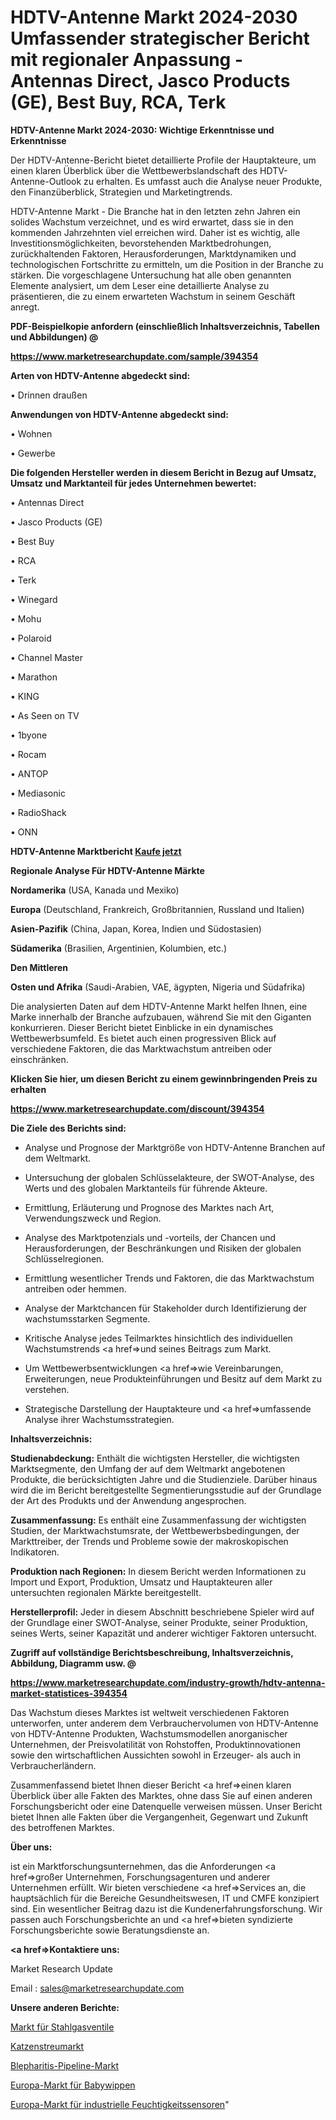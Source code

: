 # HDTV-Antenne Markt 2024-2030 Umfassender strategischer Bericht mit regionaler Anpassung - Antennas Direct, Jasco Products (GE), Best Buy, RCA, Terk

<strong>HDTV-Antenne Markt 2024-2030: Wichtige Erkenntnisse und Erkenntnisse</strong>

Der HDTV-Antenne-Bericht bietet detaillierte Profile der Hauptakteure, um einen klaren Überblick über die Wettbewerbslandschaft des HDTV-Antenne-Outlook zu erhalten. Es umfasst auch die Analyse neuer Produkte, den Finanzüberblick, Strategien und Marketingtrends.

HDTV-Antenne Markt - Die Branche hat in den letzten zehn Jahren ein solides Wachstum verzeichnet, und es wird erwartet, dass sie in den kommenden Jahrzehnten viel erreichen wird. Daher ist es wichtig, alle Investitionsmöglichkeiten, bevorstehenden Marktbedrohungen, zurückhaltenden Faktoren, Herausforderungen, Marktdynamiken und technologischen Fortschritte zu ermitteln, um die Position in der Branche zu stärken. Die vorgeschlagene Untersuchung hat alle oben genannten Elemente analysiert, um dem Leser eine detaillierte Analyse zu präsentieren, die zu einem erwarteten Wachstum in seinem Geschäft anregt.



<strong><b>PDF-Beispielkopie anfordern (einschließlich Inhaltsverzeichnis, Tabellen und Abbildungen) @ </b></strong>

<strong><a href=https://www.marketresearchupdate.com/sample/394354>

<strong>https://www.marketresearchupdate.com/sample/394354</u></a></strong></strong>



<strong>Arten von HDTV-Antenne abgedeckt sind:</strong>

• Drinnen draußen



<strong>Anwendungen von HDTV-Antenne abgedeckt sind:</strong>

• Wohnen

• Gewerbe



<strong>Die folgenden Hersteller werden in diesem Bericht in Bezug auf Umsatz, Umsatz und Marktanteil für jedes Unternehmen bewertet:</strong>

• Antennas Direct

• Jasco Products (GE)

• Best Buy

• RCA

• Terk

• Winegard

• Mohu

• Polaroid

• Channel Master

• Marathon

• KING

• As Seen on TV

• 1byone

• Rocam

• ANTOP

• Mediasonic

• RadioShack

• ONN



<strong>HDTV-Antenne Marktbericht <a href=https://www.marketresearchupdate.com/buynow/394354>Kaufe jetzt</a></strong>



<strong>Regionale Analyse Für HDTV-Antenne Märkte</strong>



<strong>Nordamerika</strong> (USA, Kanada und Mexiko)



<strong>Europa</strong> (Deutschland, Frankreich, Großbritannien, Russland und Italien)



<strong>Asien-Pazifik</strong> (China, Japan, Korea, Indien und Südostasien)



<strong>Südamerika</strong> (Brasilien, Argentinien, Kolumbien, etc.)



<strong>Den Mittleren</strong> 

<strong>Osten und Afrika</strong> (Saudi-Arabien, VAE, ägypten, Nigeria und Südafrika)

Die analysierten Daten auf dem HDTV-Antenne Markt helfen Ihnen, eine Marke innerhalb der Branche aufzubauen, während Sie mit den Giganten konkurrieren. Dieser Bericht bietet Einblicke in ein dynamisches Wettbewerbsumfeld. Es bietet auch einen progressiven Blick auf verschiedene Faktoren, die das Marktwachstum antreiben oder einschränken.



<strong>Klicken Sie hier, um diesen Bericht zu einem gewinnbringenden Preis zu erhalten
</strong>

<strong><a href=https://www.marketresearchupdate.com/discount/394354>https://www.marketresearchupdate.com/discount/394354</b></u></strong></a>



<strong>Die Ziele des Berichts sind:</strong>

- Analyse und Prognose der Marktgröße von HDTV-Antenne Branchen auf dem Weltmarkt.

- Untersuchung der globalen Schlüsselakteure, der SWOT-Analyse, des Werts und des globalen Marktanteils für führende Akteure.

- Ermittlung, Erläuterung und Prognose des Marktes nach Art, Verwendungszweck und Region.

- Analyse des Marktpotenzials und -vorteils, der Chancen und Herausforderungen, der Beschränkungen und Risiken der globalen Schlüsselregionen.

- Ermittlung wesentlicher Trends und Faktoren, die das Marktwachstum antreiben oder hemmen.

- Analyse der Marktchancen für Stakeholder durch Identifizierung der wachstumsstarken Segmente.

- Kritische Analyse jedes Teilmarktes hinsichtlich des individuellen Wachstumstrends <a href=>und</a> seines Beitrags zum Markt.

- Um Wettbewerbsentwicklungen <a href=>wie</a> Vereinbarungen, Erweiterungen, neue Produkteinführungen und Besitz auf dem Markt zu verstehen.

- Strategische Darstellung der Hauptakteure und <a href=>umfas</a>sende Analyse ihrer Wachstumsstrategien.



<strong>Inhaltsverzeichnis:</strong>



<strong>Studienabdeckung:</strong> Enthält die wichtigsten Hersteller, die wichtigsten Marktsegmente, den Umfang der auf dem Weltmarkt angebotenen Produkte, die berücksichtigten Jahre und die Studienziele. Darüber hinaus wird die im Bericht bereitgestellte Segmentierungsstudie auf der Grundlage der Art des Produkts und der Anwendung angesprochen.



<strong>Zusammenfassung:</strong> Es enthält eine Zusammenfassung der wichtigsten Studien, der Marktwachstumsrate, der Wettbewerbsbedingungen, der Markttreiber, der Trends und Probleme sowie der makroskopischen Indikatoren.



<strong>Produktion nach Regionen:</strong> In diesem Bericht werden Informationen zu Import und Export, Produktion, Umsatz und Hauptakteuren aller untersuchten regionalen Märkte bereitgestellt.



<strong>Herstellerprofil:</strong> Jeder in diesem Abschnitt beschriebene Spieler wird auf der Grundlage einer SWOT-Analyse, seiner Produkte, seiner Produktion, seines Werts, seiner Kapazität und anderer wichtiger Faktoren untersucht.



<strong><b>Zugriff auf vollständige Berichtsbeschreibung, Inhaltsverzeichnis, Abbildung, Diagramm usw. @ </b></strong>

<strong><a href=https://www.marketresearchupdate.com/industry-growth/hdtv-antenna-market-statistices-394354>https://www.marketresearchupdate.com/industry-growth/hdtv-antenna-market-statistices-394354</a></strong>

Das Wachstum dieses Marktes ist weltweit verschiedenen Faktoren unterworfen, unter anderem dem Verbrauchervolumen von HDTV-Antenne von HDTV-Antenne Produkten, Wachstumsmodellen anorganischer Unternehmen, der Preisvolatilität von Rohstoffen, Produktinnovationen sowie den wirtschaftlichen Aussichten sowohl in Erzeuger- als auch in Verbraucherländern.

Zusammenfassend bietet Ihnen dieser Bericht <a href=>einen</a> klaren Überblick über alle Fakten des Marktes, ohne dass Sie auf einen anderen Forschungsbericht oder eine Datenquelle verweisen müssen. Unser Bericht bietet Ihnen alle Fakten über die Vergangenheit, Gegenwart und Zukunft des betroffenen Marktes.



<strong>Über uns:</strong>

 ist ein Marktforschungsunternehmen, das die Anforderungen <a href=>großer</a> Unternehmen, Forschungsagenturen und anderer Unternehmen erfüllt. Wir bieten verschiedene <a href=>Services</a> an, die hauptsächlich für die Bereiche Gesundheitswesen, IT und CMFE konzipiert sind. Ein wesentlicher Beitrag dazu ist die Kundenerfahrungsforschung. Wir passen auch Forschungsberichte an und <a href=>bieten</a> syndizierte Forschungsberichte sowie Beratungsdienste an.



<strong><a href=>Kontaktiere uns:</a></strong>

Market Research Update

Email : sales@marketresearchupdate.com



<strong>Unsere anderen Berichte:</strong>

<a href=https://www.linkedin.com/pulse/steel-gas-valve-market-size-growth-set-surge-significantly>Markt für Stahlgasventile</a>

<a href=https://www.linkedin.com/pulse/cat-litter-market-outlooks-2023-size>Katzenstreumarkt</a>

<a href=https://www.linkedin.com/pulse/blepharitis-pipeline-market-size-trends-consumption>Blepharitis-Pipeline-Markt</a>

<a href=https://www.linkedin.com/pulse/europe-baby-bouncers-market-2023-current-future>Europa-Markt für Babywippen</a>

<a href=https://www.linkedin.com/pulse/europe-industrial-humidity-sensors-market-2023-1f>Europa-Markt für industrielle Feuchtigkeitssensoren</a>"
